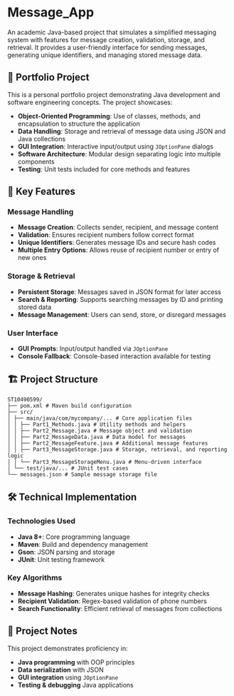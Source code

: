 # Message_App

An academic Java-based project that simulates a simplified messaging system with features for message creation, validation, storage, and retrieval. It provides a user-friendly interface for sending messages, generating unique identifiers, and managing stored message data.

## 💼 Portfolio Project

This is a personal portfolio project demonstrating Java development and software engineering concepts. The project showcases:

- **Object-Oriented Programming**: Use of classes, methods, and encapsulation to structure the application  
- **Data Handling**: Storage and retrieval of message data using JSON and Java collections  
- **GUI Integration**: Interactive input/output using `JOptionPane` dialogs  
- **Software Architecture**: Modular design separating logic into multiple components  
- **Testing**: Unit tests included for core methods and features  

## 🚀 Key Features

### Message Handling
- **Message Creation**: Collects sender, recipient, and message content  
- **Validation**: Ensures recipient numbers follow correct format  
- **Unique Identifiers**: Generates message IDs and secure hash codes  
- **Multiple Entry Options**: Allows reuse of recipient number or entry of new ones  

### Storage & Retrieval
- **Persistent Storage**: Messages saved in JSON format for later access  
- **Search & Reporting**: Supports searching messages by ID and printing stored data  
- **Message Management**: Users can send, store, or disregard messages  

### User Interface
- **GUI Prompts**: Input/output handled via `JOptionPane`  
- **Console Fallback**: Console-based interaction available for testing  

## 🏗️ Project Structure

```
ST10490599/
├── pom.xml # Maven build configuration
├── src/
│ ├── main/java/com/mycompany/... # Core application files
│ │ ├── Part1_Methods.java # Utility methods and helpers
│ │ ├── Part2_Message.java # Message object and validation
│ │ ├── Part2_MessageData.java # Data model for messages
│ │ ├── Part2_MessageFeature.java # Additional message features
│ │ ├── Part3_MessageStorage.java # Storage, retrieval, and reporting logic
│ │ └── Part3_MessageStorageMenu.java # Menu-driven interface
│ └── test/java/... # JUnit test cases
└── messages.json # Sample message storage file
```
## 🛠️ Technical Implementation

### Technologies Used
- **Java 8+**: Core programming language  
- **Maven**: Build and dependency management  
- **Gson**: JSON parsing and storage  
- **JUnit**: Unit testing framework  

### Key Algorithms
- **Message Hashing**: Generates unique hashes for integrity checks  
- **Recipient Validation**: Regex-based validation of phone numbers  
- **Search Functionality**: Efficient retrieval of messages from collections  

## 📝 Project Notes

This project demonstrates proficiency in:  
- **Java programming** with OOP principles  
- **Data serialization** with JSON  
- **GUI integration** using `JOptionPane`  
- **Testing & debugging** Java applications  


